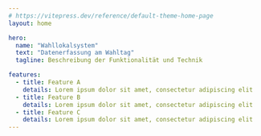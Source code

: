 ```yaml
---
# https://vitepress.dev/reference/default-theme-home-page
layout: home

hero:
  name: "Wahllokalsystem"
  text: "Datenerfassung am Wahltag"
  tagline: Beschreibung der Funktionalität und Technik

features:
  - title: Feature A
    details: Lorem ipsum dolor sit amet, consectetur adipiscing elit
  - title: Feature B
    details: Lorem ipsum dolor sit amet, consectetur adipiscing elit
  - title: Feature C
    details: Lorem ipsum dolor sit amet, consectetur adipiscing elit
---
```


